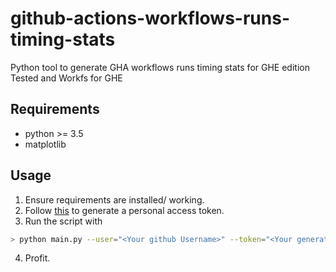 # github-actions-workflows-runs-timing-stats
Python tool to generate GHA workflows runs timing stats for GHE edition
Tested and Workfs for GHE

## Requirements
- python >= 3.5
- matplotlib

## Usage
1. Ensure requirements are installed/ working.
2. Follow [this](https://docs.github.com/en/github/authenticating-to-github/creating-a-personal-access-token) to generate a personal access token.
3. Run the script with 

```bash
> python main.py --user="<Your github Username>" --token="<Your generated token>" --repo="<name of the workflow repo>" --owner="<owner of the workflow repo>"
```
4. Profit.

